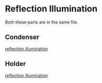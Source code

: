 # Reflection Illumination

[reflection illumination]: ../models/reflection_illuminator_LED_star.stl

Both these parts are in the same file.

## Condenser

[reflection illumination]

## Holder

[reflection illumination]
